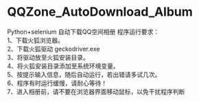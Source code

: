 # QQZone_AutoDownload_Album
Python+selenium 自动下载QQ空间相册
程序运行要求：  
1、下载火狐浏览器。  
2、下载火狐驱动 geckodriver.exe  
3、将驱动放至火狐安装目录。  
4、将火狐安装目录添加至系统环境变量。  
5、按提示输入信息，随后自动运行，若出错请多试几次。  
6、程序有时运行缓慢，请耐心等待！  
7、进入相册前，请不要在浏览器界面移动鼠标，以免干扰程序判断  
  
  
